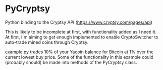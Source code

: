 PyCryptsy
=========

Python binding to the Cryptsy API (https://www.cryptsy.com/pages/api)

This is likely to be incomplete at first, with functionality added as I need it.  At first, I'm aiming to get enough implemented to enable CryptoSwitcher to auto-trade mined coins through Cryptsy.

example.py trades 10% of your Yacoin balance for Bitcoin at 1% over the current lowest buy price. Some of the functionality in this example could (probably should) be made into methods of the PyCryptsy class.
